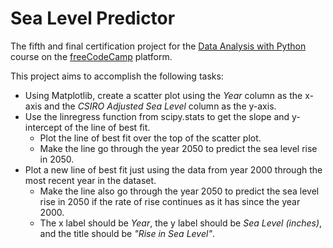 # Sea Level Predictor
 The fifth and final certification project for the [Data Analysis with Python](https://www.freecodecamp.org/learn/data-analysis-with-python/) course on the [freeCodeCamp](https://www.freecodecamp.org/learn/) platform.

 This project aims to accomplish the following tasks:
 - Using Matplotlib, create a scatter plot using the *Year* column as the x-axis and the *CSIRO Adjusted Sea Level* column as the y-axis.
- Use the linregress function from scipy.stats to get the slope and y-intercept of the line of best fit.
  - Plot the line of best fit over the top of the scatter plot.
  - Make the line go through the year 2050 to predict the sea level rise in 2050.
- Plot a new line of best fit just using the data from year 2000 through the most recent year in the dataset.
  - Make the line also go through the year 2050 to predict the sea level rise in 2050 if the rate of rise continues as it has since the year 2000.
  - The x label should be *Year*, the y label should be *Sea Level (inches)*, and the title should be *"Rise in Sea Level"*.

